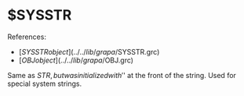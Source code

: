 # $SYSSTR
References:
- [$SYSSTR object](../../lib/grapa/$SYSSTR.grc)
- [$OBJ object](../../lib/grapa/$OBJ.grc)

Same as $STR, but was initialized with '$' at the front of the string. Used for special system strings. 
